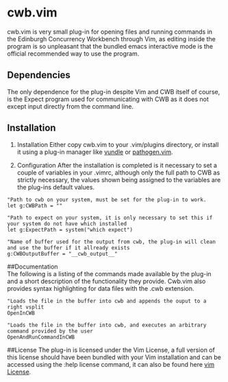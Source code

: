 # cwb.vim 
cwb.vim is very small plug-in for opening files and running commands in the Edinburgh Concurrency Workbench through Vim, as editing inside the program is so unpleasant that the bundled emacs interactive mode is the official recommended way to use the program.

## Dependencies
The only dependence for the plug-in despite Vim and CWB itself of course, is the Expect program used for communicating with CWB as it does not except input directly from the command line.

## Installation
1. Installation
Either copy cwb.vim to your .vim/plugins directory, or install it using a plug-in manager like [vundle](http://github.com/gmarik/vundle)
 or [pathogen.vim](https://github.com/tpope/vim-pathogen).


2. Configuration
After the installation is completed is it necessary to set a couple of variables in your .vimrc, although only the full path to CWB as strictly necessary, the values shown being assigned to the variables are the plug-ins default values.


```
"Path to cwb on your system, must be set for the plug-in to work.
let g:CWBPath = ""

"Path to expect on your system, it is only necessary to set this if your system do not have which installed
let g:ExpectPath = system("which expect")

"Name of buffer used for the output from cwb, the plug-in will clean and use the buffer if it allready exists
g:CWBOutputBuffer = "__cwb_output__"
```

##Documentation   
The following is a listing of the commands made available by the plug-in and a short description of the functionality they provide. Cwb.vim also provides syntax highlighting for data files with the .cwb extension.

```
"Loads the file in the buffer into cwb and appends the ouput to a right vsplit
OpenInCWB

"Loads the file in the buffer into cwb, and executes an arbitrary command provided by the user 
OpenAndRunCommandInCWB

```
 
##License
The plug-in is licensed under the Vim License, a full version of this license should have been bundled with your Vim installation and can be accessed using the :help license command, it can also be found here [vim License](http://vimdoc.sourceforge.net/htmldoc/uganda.html).
